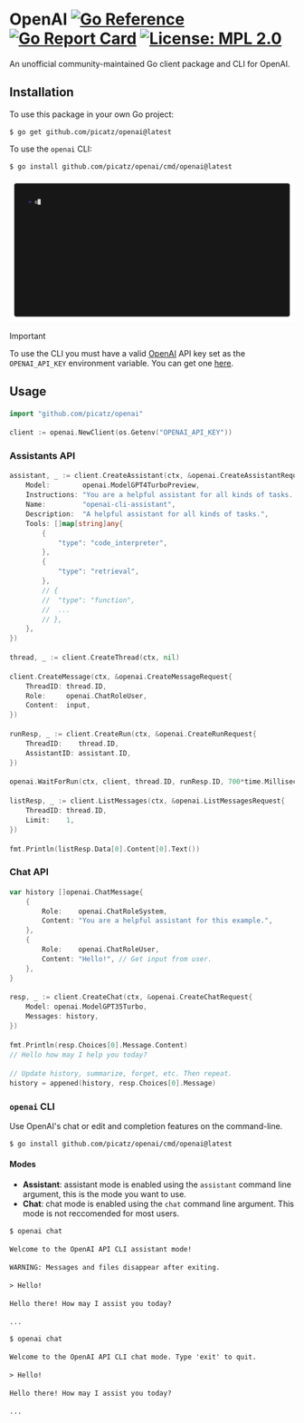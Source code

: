 # OpenAI [![Go Reference](https://pkg.go.dev/badge/github.com/picatz/openai.svg)](https://pkg.go.dev/github.com/picatz/openai) [![Go Report Card](https://goreportcard.com/badge/github.com/picatz/openai)](https://goreportcard.com/report/github.com/picatz/openai) [![License: MPL 2.0](https://img.shields.io/badge/License-MPL_2.0-brightgreen.svg)](https://opensource.org/licenses/MPL-2.0) 
 
An unofficial community-maintained Go client package and CLI for OpenAI.

## Installation

To use this package in your own Go project:

```console
$ go get github.com/picatz/openai@latest
```

To use the `openai` CLI:

```console
$ go install github.com/picatz/openai/cmd/openai@latest
```

<center>
   <img src="./vhs/demo.gif"></img>
</center>

> [!IMPORTANT] 
> To use the CLI you must have a valid [OpenAI](https://openai.com/) API key set as the `OPENAI_API_KEY` environment variable. You can get one [here](https://platform.openai.com/).

## Usage

```go
import "github.com/picatz/openai"

client := openai.NewClient(os.Getenv("OPENAI_API_KEY"))
```

### Assistants API

```go
assistant, _ := client.CreateAssistant(ctx, &openai.CreateAssistantRequest{
	Model:        openai.ModelGPT4TurboPreview,
	Instructions: "You are a helpful assistant for all kinds of tasks. Answer as concisely as possible.",
	Name:         "openai-cli-assistant",
	Description:  "A helpful assistant for all kinds of tasks.",
	Tools: []map[string]any{
		{
			"type": "code_interpreter",
		},
		{
			"type": "retrieval",
		},
		// {
		// 	"type": "function",
		//  ...
		// },
	},
})

thread, _ := client.CreateThread(ctx, nil)

client.CreateMessage(ctx, &openai.CreateMessageRequest{
	ThreadID: thread.ID,
	Role:     openai.ChatRoleUser,
	Content:  input,
})

runResp, _ := client.CreateRun(ctx, &openai.CreateRunRequest{
	ThreadID:    thread.ID,
	AssistantID: assistant.ID,
})

openai.WaitForRun(ctx, client, thread.ID, runResp.ID, 700*time.Millisecond)

listResp, _ := client.ListMessages(ctx, &openai.ListMessagesRequest{
	ThreadID: thread.ID,
	Limit:    1,
})

fmt.Println(listResp.Data[0].Content[0].Text())
```

### Chat API

```go
var history []openai.ChatMessage{
	{
		Role:    openai.ChatRoleSystem,
		Content: "You are a helpful assistant for this example.",
	},
	{
		Role:    openai.ChatRoleUser,
		Content: "Hello!", // Get input from user.
	},
}

resp, _ := client.CreateChat(ctx, &openai.CreateChatRequest{
	Model: openai.ModelGPT35Turbo,
	Messages: history,
})

fmt.Println(resp.Choices[0].Message.Content)
// Hello how may I help you today?

// Update history, summarize, forget, etc. Then repeat.
history = appened(history, resp.Choices[0].Message)
```

### `openai` CLI

Use OpenAI's chat or edit and completion features on the command-line.

```console
$ go install github.com/picatz/openai/cmd/openai@latest
```

#### Modes

* **Assistant**: assistant mode is enabled using the `assistant` command line argument, this is the mode you want to use.
* **Chat**: chat mode is enabled using the `chat` command line argument. This mode is not reccomended for most users.

```console
$ openai chat

Welcome to the OpenAI API CLI assistant mode!
                                             
WARNING: Messages and files disappear after exiting.

> Hello!

Hello there! How may I assist you today?

...
```

```console
$ openai chat

Welcome to the OpenAI API CLI chat mode. Type 'exit' to quit.

> Hello!

Hello there! How may I assist you today?

...
```
